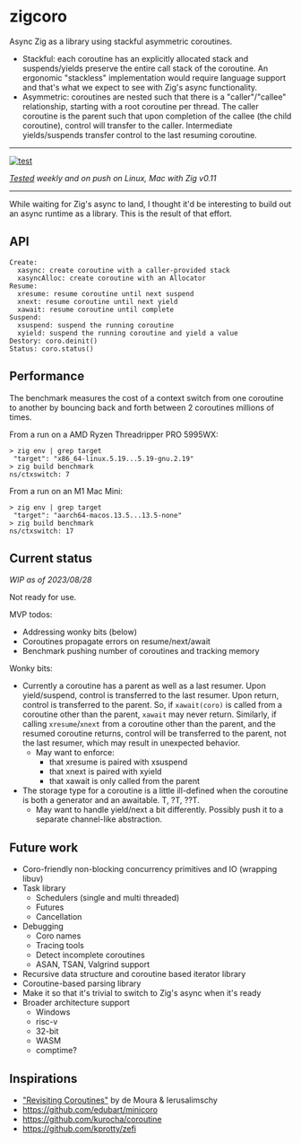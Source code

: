 # zigcoro

Async Zig as a library using stackful asymmetric coroutines.

* Stackful: each coroutine has an explicitly allocated stack and
  suspends/yields preserve the entire call stack of the coroutine. An
  ergonomic "stackless" implementation would require language support and
  that's what we expect to see with Zig's async functionality.
* Asymmetric: coroutines are nested such that there is a "caller"/"callee"
  relationship, starting with a root coroutine per thread. The caller coroutine
  is the parent such that upon completion of the callee (the child coroutine),
  control will transfer to the caller. Intermediate yields/suspends transfer
  control to the last resuming coroutine.

---

[![test](https://github.com/rsepassi/zigcoro/actions/workflows/zig.yml/badge.svg)][ci]

*[Tested][ci] weekly and on push on Linux, Mac with Zig v0.11*

---

While waiting for Zig's async to land, I thought it'd be interesting to build
out an async runtime as a library. This is the result of that effort.

## API

```
Create:
  xasync: create coroutine with a caller-provided stack
  xasyncAlloc: create coroutine with an Allocator
Resume:
  xresume: resume coroutine until next suspend
  xnext: resume coroutine until next yield
  xawait: resume coroutine until complete
Suspend:
  xsuspend: suspend the running coroutine
  xyield: suspend the running coroutine and yield a value
Destory: coro.deinit()
Status: coro.status()
```

## Performance

The benchmark measures the cost of a context switch from one coroutine to
another by bouncing back and forth between 2 coroutines millions of times.

From a run on a AMD Ryzen Threadripper PRO 5995WX:
```
> zig env | grep target
 "target": "x86_64-linux.5.19...5.19-gnu.2.19"
> zig build benchmark
ns/ctxswitch: 7
```

From a run on an M1 Mac Mini:

```
> zig env | grep target
 "target": "aarch64-macos.13.5...13.5-none"
> zig build benchmark
ns/ctxswitch: 17
```

## Current status

*WIP as of 2023/08/28*

Not ready for use.

MVP todos:
* Addressing wonky bits (below)
* Coroutines propagate errors on resume/next/await
* Benchmark pushing number of coroutines and tracking memory

Wonky bits:
* Currently a coroutine has a parent as well as a last resumer. Upon
  yield/suspend, control is transferred to the last resumer. Upon return,
  control is transferred to the parent. So, if `xawait(coro)` is called from a
  coroutine other than the parent, `xawait` may never return. Similarly, if
  calling `xresume`/`xnext` from a coroutine other than the parent, and the resumed
  coroutine returns, control will be transferred to the parent, not the last
  resumer, which may result in unexpected behavior.
  * May want to enforce:
    * that xresume is paired with xsuspend
    * that xnext is paired with xyield
    * that xawait is only called from the parent
* The storage type for a coroutine is a little ill-defined when the coroutine
  is both a generator and an awaitable. T, ?T, ??T.
  * May want to handle yield/next a bit differently. Possibly push it to a
    separate channel-like abstraction.

## Future work

* Coro-friendly non-blocking concurrency primitives and IO (wrapping libuv)
* Task library
  * Schedulers (single and multi threaded)
  * Futures
  * Cancellation
* Debugging
    * Coro names
    * Tracing tools
    * Detect incomplete coroutines
    * ASAN, TSAN, Valgrind support
* Recursive data structure and coroutine based iterator library
* Coroutine-based parsing library
* Make it so that it's trivial to switch to Zig's async when it's ready
* Broader architecture support
  * Windows
  * risc-v
  * 32-bit
  * WASM
  * comptime?

## Inspirations

* ["Revisiting Coroutines"][coropaper] by de Moura & Ierusalimschy
* https://github.com/edubart/minicoro
* https://github.com/kurocha/coroutine
* https://github.com/kprotty/zefi

[coropaper]: https://dl.acm.org/doi/pdf/10.1145/1462166.1462167
[ci]: https://github.com/rsepassi/zigcoro/actions/workflows/zig.yml?query=branch%3Amain
